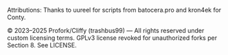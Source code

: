 
Attributions: Thanks to uureel for scripts from batocera.pro and kron4ek for Conty.

© 2023–2025 Profork/Cliffy (trashbus99) — All rights reserved under custom licensing terms.
GPLv3 license revoked for unauthorized forks per Section 8. See LICENSE.
